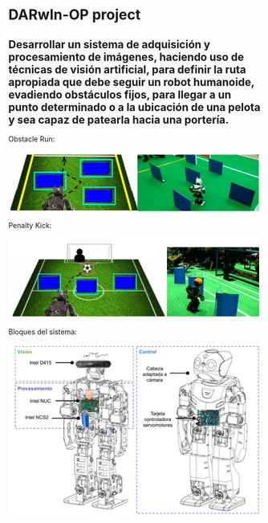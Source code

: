 # DARwIn-OP project

## Desarrollar un sistema de adquisición y procesamiento de imágenes, haciendo uso de técnicas de visión artificial, para definir la ruta apropiada que debe seguir un robot humanoide, evadiendo obstáculos fijos, para llegar a un punto determinado o a la ubicación de una pelota y sea capaz de patearla hacia una portería.

Obstacle Run:


![Obstacle Run](https://github.com/ssaulrj/darwin-project-python/blob/master/doc_image/obstacle_run.png)


Penalty Kick:


![Penalty Kick](https://github.com/ssaulrj/darwin-project-python/blob/master/doc_image/penalty_kick.png)


Bloques del sistema:


![Sistema](https://github.com/ssaulrj/darwin-project-python/blob/master/doc_image/system_blocks.png)
